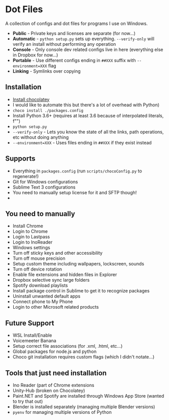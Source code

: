 # Dot Files

A collection of configs and dot files for programs I use on Windows.

* **Public** - Private keys and licenses are separate (for now...)
* **Automatic** - `python setup.py` sets up everything. `--verify-only` will verify an install without performing any operation
* **Console** - Only console dev related configs live in here (everything else in Dropbox for now...)
* **Portable** - Use different configs ending in `##XXX` suffix with `--environment=XXX` flag
* **Linking** - Symlinks over copying

## Installation
* [Install chocolatey](https://chocolatey.org/docs/installation)
 * I would like to automate this but there's a lot of overhead with Python)
* `choco install ./packages.config`
* Install Python 3.6+ (requires at least 3.6 because of interpolated literals, f"")
* `python setup.py`
 * `--verify-only` - Lets you know the state of all the links, path operations, etc without doing anything
 * `--environment=XXX` - Uses files ending in `##XXX` if they exist instead

## Supports
* Everything in `packages.config` (run `scripts/chocoConfig.py` to regenerate!)
 * Git for Windows configurations
 * Sublime Text 3 configurations
  * You need to manually setup license for it and SFTP though!
 * 

## You need to manually
* Install Chrome
 * Login to Chrome
 * Login to Lastpass
 * Login to InoReader
* Windows settings
 * Turn off sticky keys and other accessibility
 * Turn off mouse precision
 * Setup custom theme including wallpapers, lockscreen, sounds
 * Turn off device rotation
 * Enable file extensions and hidden files in Explorer
* Dropbox selective sync large folders
* Spotify download playlists
* Install package control in Sublime to get it to recognize packages
* Uninstall unwanted default apps
* Connect phone to My Phone
* Login to other Microsoft related products

## Future Support
* WSL Install/Enable
* Voicemeeter Banana
* Setup correct file associations (for .xml, .html, etc...)
* Global packages for node.js and python
* Choco git installation requires custom flags (which I didn't notate...)

## Tools that just need installation
* Ino Reader (part of Chrome extensions
* Unity-Hub (broken on Chocolatey)
* Paint.NET and Spotify are installed through Windows App Store (wanted to try that out)
* Blender is installed separately (managing multiple Blender versions)
* `pyenv` for managing multiple versions of Python
